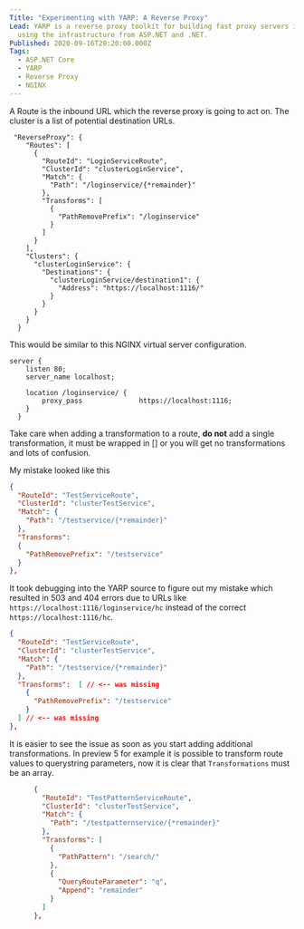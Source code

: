 ```yaml
---
Title: "Experimenting with YARP: A Reverse Proxy"
Lead: YARP is a reverse proxy toolkit for building fast proxy servers in .NET
  using the infrastructure from ASP.NET and .NET.
Published: 2020-09-16T20:20:00.000Z
Tags:
  - ASP.NET Core
  - YARP
  - Reverse Proxy
  - NGINX
---
```

A Route is the inbound URL which the reverse proxy is going to act on. The cluster is a list of potential destination URLs.

```
 "ReverseProxy": {
    "Routes": [
      {
        "RouteId": "LoginServiceRoute",
        "ClusterId": "clusterLoginService",
        "Match": {
          "Path": "/loginservice/{*remainder}"
        },
        "Transforms": [
          {
            "PathRemovePrefix": "/loginservice"
          }
        ]
      }
    ],
    "Clusters": {
      "clusterLoginService": {
        "Destinations": {
          "clusterLoginService/destination1": {
            "Address": "https://localhost:1116/"
          }
        }
      }
    }
  }
```

This would be similar to this NGINX virtual server configuration.

``` nginx
server {
    listen 80;
    server_name localhost;

    location /loginservice/ {
        proxy_pass              https://localhost:1116;
    }
  }
```

Take care when adding a transformation to a route, **do not** add a single transformation, it must be wrapped in [] or you will get no transformations and lots of confusion.

My mistake looked like this 
``` json
{
  "RouteId": "TestServiceRoute",
  "ClusterId": "clusterTestService",
  "Match": {
    "Path": "/testservice/{*remainder}"
  },
  "Transforms": 
  {
    "PathRemovePrefix": "/testservice"
  }
},
```

It took debugging into the YARP source to figure out my mistake which resulted in 503 and 404 errors due to URLs like `https://localhost:1116/loginservice/hc` instead of the correct `https://localhost:1116/hc`.

``` json
{
  "RouteId": "TestServiceRoute",
  "ClusterId": "clusterTestService",
  "Match": {
    "Path": "/testservice/{*remainder}"
  },
  "Transforms":  [ // <-- was missing
    {
      "PathRemovePrefix": "/testservice"
    }
  ] // <-- was missing
},
```

It is easier to see the issue as soon as you start adding additional transformations. In preview 5 for example it is possible to transform route values to querystring parameters, now it is clear that `Transformations` must be an array.

``` json
      {
        "RouteId": "TestPatternServiceRoute",
        "ClusterId": "clusterTestService",
        "Match": {
          "Path": "/testpatternservice/{*remainder}"
        },
        "Transforms": [
          {
            "PathPattern": "/search/"
          },
          {
            "QueryRouteParameter": "q",
            "Append": "remainder"
          }
        ]
      },
```
